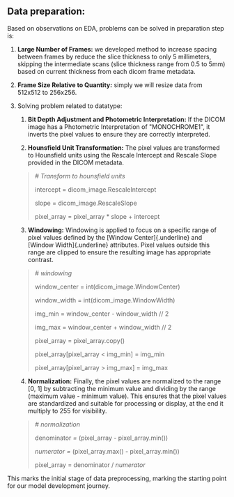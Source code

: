 <h2>Data preparation:</h2>

Based on observations on EDA, problems can be solved in preparation step
is:

1.  **Large Number of Frames:** we developed method to increase spacing between frames by reduce the
slice thickness to only 5 millimeters, skipping the intermediate scans
(slice thickness range from 0.5 to 5mm) based on current thickness from
each dicom frame metadata.

2.  **Frame Size Relative to Quantity:** simply we will resize data from
    512x512 to 256x256.

3.  Solving problem related to datatype:

    1.  **Bit Depth Adjustment and Photometric Interpretation:** If the
        DICOM image has a Photometric Interpretation of \"MONOCHROME1\",
        it inverts the pixel values to ensure they are correctly
        interpreted.

    2.  **Hounsfield Unit Transformation:** The pixel values are
        transformed to Hounsfield units using the Rescale Intercept and
        Rescale Slope provided in the DICOM metadata.

    > *\# Transform to hounsfield units*
    >
    > intercept = dicom_image.RescaleIntercept
    >
    > slope = dicom_image.RescaleSlope
    >
    > pixel_array = pixel_array \* slope + intercept

    3.  **Windowing:** Windowing is applied to focus on a specific range of
        pixel values defined by the [Window Center]{.underline} and [Window
        Width]{.underline} attributes. Pixel values outside this range are
        clipped to ensure the resulting image has appropriate contrast.

    > *\# windowing*
    >
    > window_center = int(dicom_image.WindowCenter)
    >
    > window_width = int(dicom_image.WindowWidth)
    >
    > img_min = window_center - window_width // 2
    >
    > img_max = window_center + window_width // 2
    >
    > pixel_array = pixel_array.copy()
    >
    > pixel_array\[pixel_array \< img_min\] = img_min
    >
    > pixel_array\[pixel_array \> img_max\] = img_max

    4.  **Normalization:** Finally, the pixel values are normalized to the
        range \[0, 1\] by subtracting the minimum value and dividing by the
        range (maximum value - minimum value). This ensures that the pixel
        values are standardized and suitable for processing or display, at
        the end it multiply to 255 for visibility.

    > *\# normalization*
    >
    > denominator *=* (pixel_array - pixel_array.min())
    >
    > *numerator =* (pixel_array.max() - pixel_array.min())
    >
    > pixel_array = denominator / *numerator*

This marks the initial stage of data preprocessing, marking the starting
point for our model development journey.
